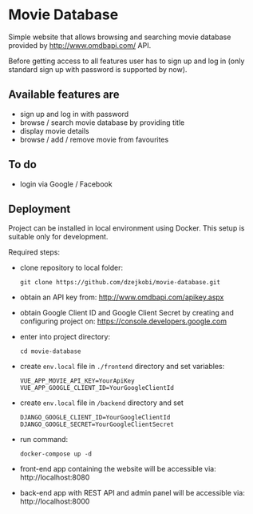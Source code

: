 # Movie Database

Simple website that allows browsing and searching movie database provided by
http://www.omdbapi.com/ API.

Before getting access to all features user has to sign up and log in
(only standard sign up with password is supported by now).


## Available features are
* sign up and log in with password
* browse / search movie database by providing title
* display movie details
* browse / add / remove movie from favourites


## To do
* login via Google / Facebook


## Deployment

Project can be installed in local environment using Docker.
This setup is suitable only for development.

Required steps:

* clone repository to local folder:
  ```
  git clone https://github.com/dzejkobi/movie-database.git
  ```
  
* obtain an API key from: http://www.omdbapi.com/apikey.aspx

* obtain Google Client ID and Google Client Secret by creating and configuring
  project on: https://console.developers.google.com

* enter into project directory:
  ```
  cd movie-database
  ```

* create `env.local` file in `./frontend` directory and set
  variables:
  ```
  VUE_APP_MOVIE_API_KEY=YourApiKey
  VUE_APP_GOOGLE_CLIENT_ID=YourGoogleClientId

* create `env.local` file in `/backend` directory and set
  ```
  DJANGO_GOOGLE_CLIENT_ID=YourGoogleClientId
  DJANGO_GOOGLE_SECRET=YourGoogleClientSecret

* run command:
  ```
  docker-compose up -d
  ```
  
* front-end app containing the website will be accessible via: http://localhost:8080
* back-end app with REST API and admin panel will be accessible via: http://localhost:8000

